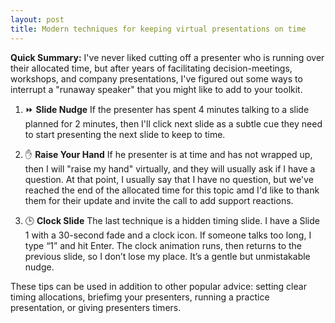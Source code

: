 ```yaml
---
layout: post
title: Modern techniques for keeping virtual presentations on time
---
```


**Quick Summary:** I've never liked cutting off a presenter who is running over their allocated time, but after years of facilitating decision-meetings, workshops, and company presentations, I've figured out some ways to interrupt a "runaway speaker" that you might like to add to your toolkit.

1. ⏩ **Slide Nudge**
If the presenter has spent 4 minutes talking to a slide planned for 2 minutes, then I'll click next slide as a subtle cue they need to start presenting the next slide to keep to time.

2. ✋ **Raise Your Hand**
If he presenter is at time and has not wrapped up, then I will "raise my hand" virtually, and they will usually ask if I have a question. At that point, I usually say that I have no question, but we've reached the end of the allocated time for this topic amd I'd like to thank them for their update and invite the call to add support reactions.

3. 🕒 **Clock Slide**
The last technique is a hidden timing slide. I have a Slide 1 with a 30-second fade and a clock icon. If someone talks too long, I type “1” and hit Enter. The clock animation runs, then returns to the previous slide, so I don’t lose my place. It’s a gentle but unmistakable nudge.

These tips can be used in addition to other popular advice: setting clear timing allocations, briefimg your presenters, running a practice presentation, or giving presenters timers.